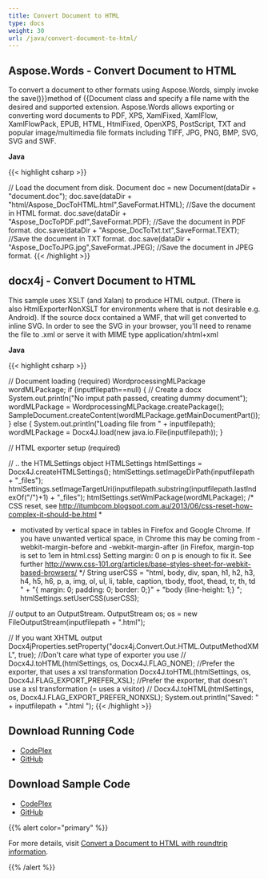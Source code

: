 ```yaml
---
title: Convert Document to HTML
type: docs
weight: 30
url: /java/convert-document-to-html/
---
```


## **Aspose.Words - Convert Document to HTML**
To convert a document to other formats using Aspose.Words, simply invoke the save()}}method of {{Document class and specify a file name with the desired and supported extension.
Aspose.Words allows exporting or converting word documents to PDF, XPS, XamlFixed, XamlFlow, XamlFlowPack, EPUB, HTML, HtmlFixed, OpenXPS, PostScript, TXT and popular image/multimedia file formats including TIFF, JPG, PNG, BMP, SVG, SVG and SWF.

**Java**

{{< highlight csharp >}}

// Load the document from disk.
Document doc = new Document(dataDir + "document.doc");
doc.save(dataDir + "html/Aspose_DocToHTML.html",SaveFormat.HTML); //Save the document in HTML format.
doc.save(dataDir + "Aspose_DocToPDF.pdf",SaveFormat.PDF); //Save the document in PDF format.
doc.save(dataDir + "Aspose_DocToTxt.txt",SaveFormat.TEXT); //Save the document in TXT format.
doc.save(dataDir + "Aspose_DocToJPG.jpg",SaveFormat.JPEG); //Save the document in JPEG format.
{{< /highlight >}}
## **docx4j - Convert Document to HTML**
This sample uses XSLT (and Xalan) to produce HTML output. (There is also HtmlExporterNonXSLT for environments where that is not desirable e.g. Android). If the source docx contained a WMF, that will get converted to inline SVG. In order to see the SVG in your browser, you'll need to rename the file to .xml or serve it with MIME type application/xhtml+xml

**Java**

{{< highlight csharp >}}

// Document loading (required)
WordprocessingMLPackage wordMLPackage;
if (inputfilepath==null) {
	// Create a docx
	System.out.println("No imput path passed, creating dummy document");
	 wordMLPackage = WordprocessingMLPackage.createPackage();
	SampleDocument.createContent(wordMLPackage.getMainDocumentPart());
} else {
	System.out.println("Loading file from " + inputfilepath);
	wordMLPackage = Docx4J.load(new java.io.File(inputfilepath));
}

// HTML exporter setup (required)

// .. the HTMLSettings object
HTMLSettings htmlSettings = Docx4J.createHTMLSettings();
htmlSettings.setImageDirPath(inputfilepath + "_files");
htmlSettings.setImageTargetUri(inputfilepath.substring(inputfilepath.lastIndexOf("/")+1)
		+ "_files");
htmlSettings.setWmlPackage(wordMLPackage);
/* CSS reset, see http://itumbcom.blogspot.com.au/2013/06/css-reset-how-complex-it-should-be.html
 *
 * motivated by vertical space in tables in Firefox and Google Chrome.
    If you have unwanted vertical space, in Chrome this may be coming from -webkit-margin-before and -webkit-margin-after
    (in Firefox, margin-top is set to 1em in html.css)
    Setting margin: 0 on p is enough to fix it.
    See further http://www.css-101.org/articles/base-styles-sheet-for-webkit-based-browsers/
*/
String userCSS = "html, body, div, span, h1, h2, h3, h4, h5, h6, p, a, img,  ol, ul, li, table, caption, tbody, tfoot, thead, tr, th, td " +
		"{ margin: 0; padding: 0; border: 0;}" +
		"body {line-height: 1;} ";
htmlSettings.setUserCSS(userCSS);

// output to an OutputStream.
OutputStream os;
os = new FileOutputStream(inputfilepath + ".html");

// If you want XHTML output
Docx4jProperties.setProperty("docx4j.Convert.Out.HTML.OutputMethodXML", true);
//Don't care what type of exporter you use
//		Docx4J.toHTML(htmlSettings, os, Docx4J.FLAG_NONE);
//Prefer the exporter, that uses a xsl transformation
Docx4J.toHTML(htmlSettings, os, Docx4J.FLAG_EXPORT_PREFER_XSL);
//Prefer the exporter, that doesn't use a xsl transformation (= uses a visitor)
//		Docx4J.toHTML(htmlSettings, os, Docx4J.FLAG_EXPORT_PREFER_NONXSL);
System.out.println("Saved: " + inputfilepath + ".html ");
{{< /highlight >}}
## **Download Running Code**
- [CodePlex](https://aspose-wordsjavadocx4j.codeplex.com/releases/view/618874)
- [GitHub](https://github.com/aspose-words/Aspose.Words-for-Java/releases/tag/Aspose.Words_Java_for_Docx4j-v1.0.0)
## **Download Sample Code**
- [CodePlex](https://aspose-wordsjavadocx4j.codeplex.com/SourceControl/latest#src/main/java/com/aspose/words/examples/featurescomparison/documents/converttoformats/)
- [GitHub](https://github.com/aspose-words/Aspose.Words-for-Java/tree/master/Plugins/Aspose_Words_Java_for_Docx4j/src/main/java/com/aspose/words/examples/featurescomparison/documents/converttoformats)

{{% alert color="primary" %}} 

For more details, visit [Convert a Document to HTML with roundtrip information](/words/java/converting-a-document-using-advance-features/#convertingadocumentusingadvancefeatures-convertadocumenttohtmlwithroundtripinformation).

{{% /alert %}}
